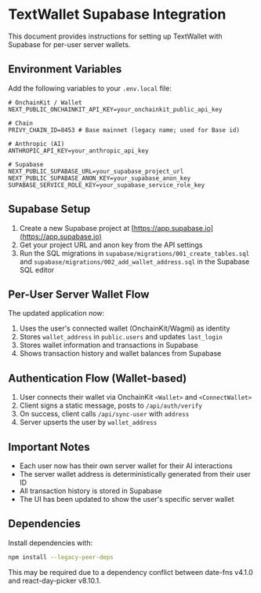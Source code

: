 # TextWallet Supabase Integration

This document provides instructions for setting up TextWallet with Supabase for per-user server wallets.

## Environment Variables

Add the following variables to your `.env.local` file:

```
# OnchainKit / Wallet
NEXT_PUBLIC_ONCHAINKIT_API_KEY=your_onchainkit_public_api_key

# Chain
PRIVY_CHAIN_ID=8453 # Base mainnet (legacy name; used for Base id)

# Anthropic (AI)
ANTHROPIC_API_KEY=your_anthropic_api_key

# Supabase
NEXT_PUBLIC_SUPABASE_URL=your_supabase_project_url
NEXT_PUBLIC_SUPABASE_ANON_KEY=your_supabase_anon_key
SUPABASE_SERVICE_ROLE_KEY=your_supabase_service_role_key
```

## Supabase Setup

1. Create a new Supabase project at [https://app.supabase.io](https://app.supabase.io)
2. Get your project URL and anon key from the API settings
3. Run the SQL migrations in `supabase/migrations/001_create_tables.sql` and `supabase/migrations/002_add_wallet_address.sql` in the Supabase SQL editor

## Per-User Server Wallet Flow

The updated application now:

1. Uses the user's connected wallet (OnchainKit/Wagmi) as identity
2. Stores `wallet_address` in `public.users` and updates `last_login`
3. Stores wallet information and transactions in Supabase
4. Shows transaction history and wallet balances from Supabase

## Authentication Flow (Wallet-based)

1. User connects their wallet via OnchainKit `<Wallet>` and `<ConnectWallet>`
2. Client signs a static message, posts to `/api/auth/verify`
3. On success, client calls `/api/sync-user` with `address`
4. Server upserts the user by `wallet_address`

## Important Notes

- Each user now has their own server wallet for their AI interactions
- The server wallet address is deterministically generated from their user ID
- All transaction history is stored in Supabase
- The UI has been updated to show the user's specific server wallet

## Dependencies

Install dependencies with:

```bash
npm install --legacy-peer-deps
```

This may be required due to a dependency conflict between date-fns v4.1.0 and react-day-picker v8.10.1.
